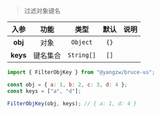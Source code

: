 > 过滤对象键名

入参|功能|类型|默认|说明
:-:|:-:|:-:|:-:|-
**obj**|对象|`Object`|`{}`
**keys**|键名集合|`String[]`|`[]`

```js
import { FilterObjKey } from "@yangzw/bruce-us";

const obj = { a: 1, b: 2, c: 3, d: 4 };
const keys = ["a", "d"];

FilterObjKey(obj, keys); // { a: 1, d: 4 }
```